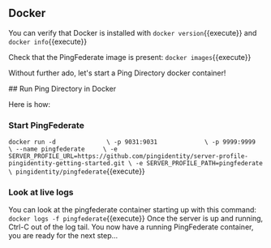 ## Docker
You can verify that Docker is installed with 
`docker version`{{execute}}
and
`docker info`{{execute}}

Check that the PingFederate image is present:
`docker images`{{execute}}

Without further ado, let's start a Ping Directory docker container!

## Run Ping Directory in Docker

Here is how:

### Start PingFederate
`docker run -d              \
    -p 9031:9031             \
    -p 9999:9999             \
    --name pingfederate     \
    -e SERVER_PROFILE_URL=https://github.com/pingidentity/server-profile-pingidentity-getting-started.git \
    -e SERVER_PROFILE_PATH=pingfederate \
    pingidentity/pingfederate`{{execute}}

### Look at live logs
You can look at the pingfederate container starting up with this command:
`docker logs -f pingfederate`{{execute}}
Once the server is up and running, Ctrl-C out of the log tail.
You now have a running PingFederate container, you are ready for the next step...
